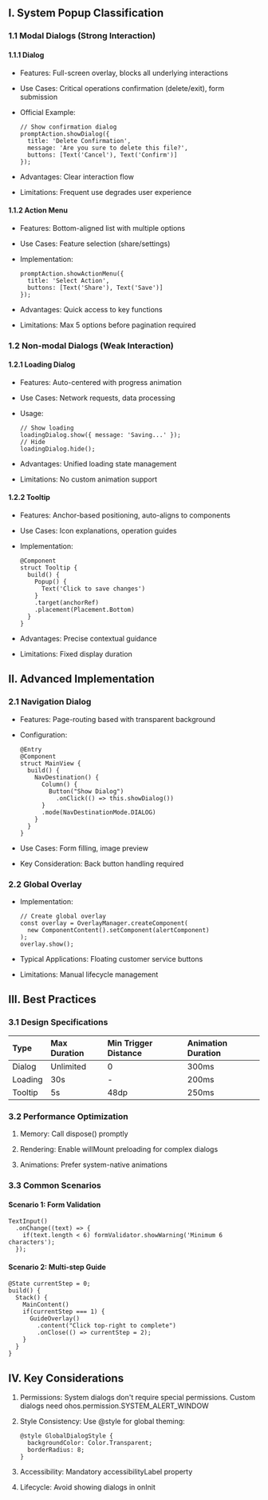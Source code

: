 

## I. System Popup Classification

### 1.1 Modal Dialogs (Strong Interaction)

#### 1.1.1 Dialog

* ​Features: Full-screen overlay, blocks all underlying interactions

* ​Use Cases: Critical operations confirmation (delete/exit), form submission

* ​Official Example:

  ```
  // Show confirmation dialog  
  promptAction.showDialog({  
    title: 'Delete Confirmation',  
    message: 'Are you sure to delete this file?',  
    buttons: [Text('Cancel'), Text('Confirm')]  
  });  
  ```

* ​Advantages: Clear interaction flow

* ​Limitations: Frequent use degrades user experience

#### 1.1.2 Action Menu

* ​Features: Bottom-aligned list with multiple options

* ​Use Cases: Feature selection (share/settings)

* ​Implementation:

  ```
  promptAction.showActionMenu({  
    title: 'Select Action',  
    buttons: [Text('Share'), Text('Save')]  
  });  
  ```

* ​Advantages: Quick access to key functions

* ​Limitations: Max 5 options before pagination required

### 1.2 Non-modal Dialogs (Weak Interaction)

#### 1.2.1 Loading Dialog

* ​Features: Auto-centered with progress animation

* ​Use Cases: Network requests, data processing

* ​Usage:

  ```
  // Show loading  
  loadingDialog.show({ message: 'Saving...' });  
  // Hide  
  loadingDialog.hide();  
  ```

* ​Advantages: Unified loading state management

* ​Limitations: No custom animation support

#### 1.2.2 Tooltip

* ​Features: Anchor-based positioning, auto-aligns to components

* ​Use Cases: Icon explanations, operation guides

* ​Implementation:

  ```
  @Component  
  struct Tooltip {  
    build() {  
      Popup() {  
        Text('Click to save changes')  
      }  
      .target(anchorRef)  
      .placement(Placement.Bottom)  
    }  
  }  
  ```

* ​Advantages: Precise contextual guidance

* ​Limitations: Fixed display duration

## II. Advanced Implementation

### 2.1 Navigation Dialog

* ​Features: Page-routing based with transparent background

* ​Configuration:

  ```
  @Entry  
  @Component  
  struct MainView {  
    build() {  
      NavDestination() {  
        Column() {  
          Button("Show Dialog")  
            .onClick(() => this.showDialog())  
        }  
        .mode(NavDestinationMode.DIALOG)  
      }  
    }  
  }  
  ```

* ​Use Cases: Form filling, image preview

* ​Key Consideration: Back button handling required

### 2.2 Global Overlay

* ​Implementation:

  ```
  // Create global overlay  
  const overlay = OverlayManager.createComponent(  
    new ComponentContent().setComponent(alertComponent)  
  );  
  overlay.show();  
  ```

* ​Typical Applications: Floating customer service buttons

* ​Limitations: Manual lifecycle management

## III. Best Practices

### 3.1 Design Specifications

| Type    | Max Duration | Min Trigger Distance | Animation Duration |
| :------ | :----------- | :------------------- | :----------------- |
| Dialog  | Unlimited    | 0                    | 300ms              |
| Loading | 30s          | -                    | 200ms              |
| Tooltip | 5s           | 48dp                 | 250ms              |

### 3.2 Performance Optimization

1. Memory: Call dispose() promptly

2. Rendering: Enable willMount preloading for complex dialogs

3. Animations: Prefer system-native animations

### 3.3 Common Scenarios

#### Scenario 1: Form Validation

```
TextInput()  
  .onChange((text) => {  
    if(text.length < 6) formValidator.showWarning('Minimum 6 characters');  
  });  
```

#### Scenario 2: Multi-step Guide

```
@State currentStep = 0;  
build() {  
  Stack() {  
    MainContent()  
    if(currentStep === 1) {  
      GuideOverlay()  
        .content("Click top-right to complete")  
        .onClose(() => currentStep = 2);  
    }  
  }  
}  
```

## IV. Key Considerations

1. ​Permissions: System dialogs don't require special permissions. Custom dialogs need ohos.permission.SYSTEM_ALERT_WINDOW

2. ​Style Consistency: Use @style for global theming:

   ```
   @style GlobalDialogStyle {  
     backgroundColor: Color.Transparent;  
     borderRadius: 8;  
   }  
   ```

3. ​Accessibility: Mandatory accessibilityLabel property

4. ​Lifecycle: Avoid showing dialogs in onInit

